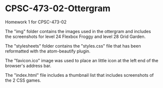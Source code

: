 # CPSC-473-02-Ottergram
Homework 1 for CPSC-473-02

The "img" folder contains the images used in the ottergram and includes the screenshots for level 24 Flexbox Froggy and level 28 Grid Garden.

The "stylesheets" folder contains the "styles.css" file that has been reformatted with the atom-beautify plugin.

The "favicon.ico" image was used to place an little icon at the left end of the browser's address bar.

The "index.html" file includes a thumbnail list that includes screenshots of the 2 CSS games.
